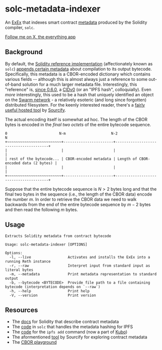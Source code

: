 # solc-metadata-indexer #

An [ExEx](https://www.paradigm.xyz/2024/05/reth-exex) that indexes smart contract [metadata](https://docs.soliditylang.org/en/latest/metadata.html) produced by the Solidity compiler, `solc`.

[Follow me on X, the everything app](https://x.com/secjack_)

## Background ##

By default, the [Solidity reference implementation](https://github.com/ethereum/solidity) (affectionately known as `solc`) [appends certain metadata](https://docs.soliditylang.org/en/latest/metadata.html) about compilation to its output bytecode. Specifically, this metadata is a CBOR-encoded dictionary which contains various fields -- although this is almost always just a reference to some out-of-band solution for a much larger metadata file. Interestingly, this "reference" is, [since 0.6.0](https://github.com/ethereum/solidity/blob/develop/Changelog.md#060-2019-12-17), a [CIDv0](https://github.com/multiformats/cid/blob/master/README.md#cidv0) (or an "IPFS hash", colloquially). Even *more* interestingly, this used to be a hash that uniquely identified an object on the [Swarm network](https://www.ethswarm.org/swarm-whitepaper.pdf) - a relatively esoteric (and long since forgotten) distributed filesystem. For the keenly interested reader, there's a [fairly useful hosted tool](https://playground.sourcify.dev) by [Sourcify](https://sourcify.dev).

The actual encoding itself is somewhat ad hoc. The length of the CBOR bytes is encoded in the *final two octets* of the entire bytecode sequence.

```
0                        N-m                     N-2                                      N
+~~~~~~~~~~~~~~~~~~~~~~~~~+-----------------------+---------------------------------------+
|                         |                       |                                       |
| rest of the bytecode... | CBOR-encoded metadata | Length of CBOR-encoded data (2 bytes) |
|                         |                       |                                       |
+~~~~~~~~~~~~~~~~~~~~~~~~~+-----------------------+---------------------------------------+
```

Suppose that the entire bytecode sequence is $N>2$ bytes long and that the final two bytes in the sequence (i.e., the length of the CBOR data) encode the number $m$. In order to retrieve the CBOR data we need to walk backwards from the end of the entire bytecode sequence by $m-2$ bytes and then read the following $m$ bytes.

## Usage ##

```
Extracts Solidity metadata from contract bytecode

Usage: solc-metadata-indexer [OPTIONS]

Options:
  -l, --live                 Activates and installs the ExEx into a running Reth instance
  -r, --raw                  Interpret input from standard input as literal bytes
  -m, --metadata             Print metadata representation to standard output
  -b, --bytecode <BYTECODE>  Provide file path to a file containing bytecode (interpretation depends on `--raw`)
  -h, --help                 Print help
  -V, --version              Print version
```

## Resources ##

 - The [docs](https://docs.soliditylang.org/en/v0.8.28/metadata.html) for Solidity that describe contract metadata
 - The [code](https://github.com/ethereum/solidity/blob/7893614a31fbeacd1966994e310ed4f760772658/libsolutil/IpfsHash.cpp) in `solc` that handles the metadata hashing for IPFS
 - The [code](https://github.com/ipfs/kubo/blob/ad1868a424dd7a564ab3c023f4d35a2e6fd696aa/core/commands/add.go) for the `ipfs add` command (now a part of [Kubo](https://docs.ipfs.tech/install/command-line))
 - The aformentioned [tool](https://playground.sourcify.dev) by Sourcify for exploring contract metadata
 - The [CBOR playground](https://cbor.me)

